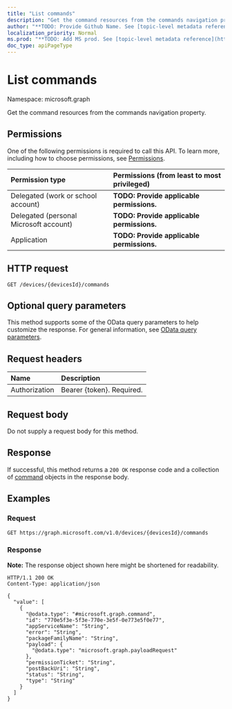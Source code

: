 ```yaml
---
title: "List commands"
description: "Get the command resources from the commands navigation property."
author: "**TODO: Provide Github Name. See [topic-level metadata reference](https://msgo.azurewebsites.net/add/document/guidelines/metadata.html#topic-level-metadata)**"
localization_priority: Normal
ms.prod: "**TODO: Add MS prod. See [topic-level metadata reference](https://msgo.azurewebsites.net/add/document/guidelines/metadata.html#topic-level-metadata)**"
doc_type: apiPageType
---
```


# List commands
Namespace: microsoft.graph



Get the command resources from the commands navigation property.

## Permissions
One of the following permissions is required to call this API. To learn more, including how to choose permissions, see [Permissions](/graph/permissions-reference).

|Permission type|Permissions (from least to most privileged)|
|:---|:---|
|Delegated (work or school account)|**TODO: Provide applicable permissions.**|
|Delegated (personal Microsoft account)|**TODO: Provide applicable permissions.**|
|Application|**TODO: Provide applicable permissions.**|

## HTTP request

<!-- {
  "blockType": "ignored"
}
-->
``` http
GET /devices/{devicesId}/commands
```

## Optional query parameters
This method supports some of the OData query parameters to help customize the response. For general information, see [OData query parameters](/graph/query-parameters).

## Request headers
|Name|Description|
|:---|:---|
|Authorization|Bearer {token}. Required.|

## Request body
Do not supply a request body for this method.

## Response

If successful, this method returns a `200 OK` response code and a collection of [command](../resources/command.md) objects in the response body.

## Examples

### Request
<!-- {
  "blockType": "request",
  "name": "list_command"
}
-->
``` http
GET https://graph.microsoft.com/v1.0/devices/{devicesId}/commands
```


### Response
**Note:** The response object shown here might be shortened for readability.
<!-- {
  "blockType": "response",
  "truncated": true,
  "@odata.type": "Collection(microsoft.graph.command)"
}
-->
``` http
HTTP/1.1 200 OK
Content-Type: application/json

{
  "value": [
    {
      "@odata.type": "#microsoft.graph.command",
      "id": "770e5f3e-5f3e-770e-3e5f-0e773e5f0e77",
      "appServiceName": "String",
      "error": "String",
      "packageFamilyName": "String",
      "payload": {
        "@odata.type": "microsoft.graph.payloadRequest"
      },
      "permissionTicket": "String",
      "postBackUri": "String",
      "status": "String",
      "type": "String"
    }
  ]
}
```

